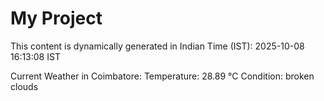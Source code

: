 # My Project

This content is dynamically generated in Indian Time (IST): 2025-10-08 16:13:08 IST


Current Weather in Coimbatore:
Temperature: 28.89 °C
Condition: broken clouds
